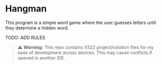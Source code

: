 ﻿# Hangman
This program is a simple word game where the user guesses letters until they determine a hidden word.

TODO: ADD RULES
> ⚠️ **Warning:** This repo contains VS22 project/solution files for my ease of development across devices. This may cause conflicts if opened in another IDE.